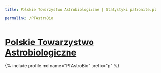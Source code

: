 ```yaml
---
title: Polskie Towarzystwo Astrobiologiczne | Statystyki patronite.pl | Patromierz

permalink: /PTAstroBio
---
```


# [Polskie Towarzystwo Astrobiologiczne](https://patronite.pl/PTAstroBio)

{% include profile.md name="PTAstroBio" prefix="p" %}
